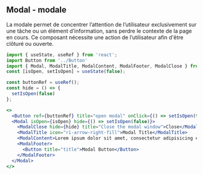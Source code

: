 ## Modal - modale
La modale permet de concentrer l’attention de l’utilisateur exclusivement sur une tâche ou
 un élément d’information, sans perdre le contexte de la page en cours. Ce composant nécessite
 une action de l’utilisateur afin d'être clôturé ou ouverte.

```jsx
import { useState, useRef } from 'react';
import Button from '../Button'
import { Modal, ModalTitle, ModalContent, ModalFooter, ModalClose } from '.';
const [isOpen, setIsOpen] = useState(false);

const buttonRef = useRef();
const hide = () => {
  setIsOpen(false)
};

<>
  <Button ref={buttonRef} title="open modal" onClick={() => setIsOpen(true)}>open modal</Button>
  <Modal isOpen={isOpen} hide={() => setIsOpen(false)}>
    <ModalClose hide={hide} title="Close the modal window">Close</ModalClose>
    <ModalTitle icon="ri-arrow-right-fill">Modal Title</ModalTitle>
    <ModalContent>Lorem ipsum dolor sit amet, consectetur adipisicing elit, sed do eiusmod tempor incididunt ut labore et dolore magna aliqua. Uenim ad minim veniam, quis nostrud exercitation ullamco laboris nisi ut aliquip ex ea commodo consequat.</ModalContent>
    <ModalFooter>
      <Button title="title">Modal Button</Button>
    </ModalFooter>
  </Modal>
</>
```
